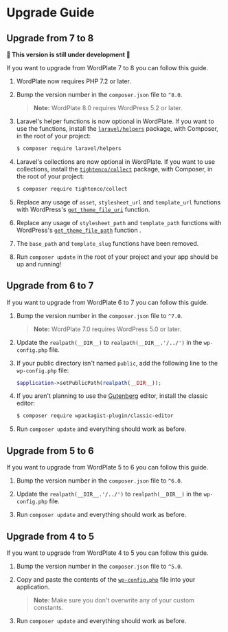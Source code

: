 # Upgrade Guide

## Upgrade from 7 to 8

**🚧 This version is still under development 🚧**

If you want to upgrade from WordPlate 7 to 8 you can follow this guide.

1. WordPlate now requires PHP 7.2 or later.

1. Bump the version number in the `composer.json` file to `^8.0`.

    > **Note:** WordPlate 8.0 requires WordPress 5.2 or later.

1. Laravel's helper functions is now optional in WordPlate. If you want to use the functions, install the [`laravel/helpers`](https://github.com/laravel/helpers#readme) package, with Composer, in the root of your project:

    ```sh
    $ composer require laravel/helpers
    ```

1. Laravel's collections are now optional in WordPlate. If you want to use collections, install the [`tightenco/collect`](https://github.com/tightenco/collect#readme) package, with Composer, in the root of your project:

    ```sh
    $ composer require tightenco/collect
    ```
    
1. Replace any usage of `asset`, `stylesheet_url` and `template_url` functions with WordPress's [`get_theme_file_uri`](https://developer.wordpress.org/reference/functions/get_theme_file_uri/) function.

1. Replace any usage of `stylesheet_path` and `template_path` functions with WordPress's [`get_theme_file_path`](https://developer.wordpress.org/reference/functions/get_theme_file_path/) function .

1. The `base_path` and `template_slug` functions have been removed.

1. Run `composer update` in the root of your project and your app should be up and running!

## Upgrade from 6 to 7

If you want to upgrade from WordPlate 6 to 7 you can follow this guide.

1. Bump the version number in the `composer.json` file to `^7.0`.

    > **Note:** WordPlate 7.0 requires WordPress 5.0 or later.

1. Update the `realpath(__DIR__)` to `realpath(__DIR__.'/../')` in the `wp-config.php` file.

1. If your public directory isn't named `public`, add the following line to the `wp-config.php` file:

    ```php
    $application->setPublicPath(realpath(__DIR__));
    ```

1. If you aren't planning to use the [Gutenberg](https://wordpress.org/gutenberg/) editor, install the classic editor:

    ```sh
    $ composer require wpackagist-plugin/classic-editor
    ```

1. Run `composer update` and everything should work as before.

## Upgrade from 5 to 6

If you want to upgrade from WordPlate 5 to 6 you can follow this guide.

1. Bump the version number in the `composer.json` file to `^6.0`.

1. Update the `realpath(__DIR__.'/../')` to `realpath(__DIR__)` in the `wp-config.php` file.

1. Run `composer update` and everything should work as before.

## Upgrade from 4 to 5

If you want to upgrade from WordPlate 4 to 5 you can follow this guide.

1. Bump the version number in the `composer.json` file to `^5.0`.

1. Copy and paste the contents of the [`wp-config.php`](public/wp-config.php) file into your application.

    > **Note:** Make sure you don't overwrite any of your custom constants.

1. Run `composer update` and everything should work as before.

